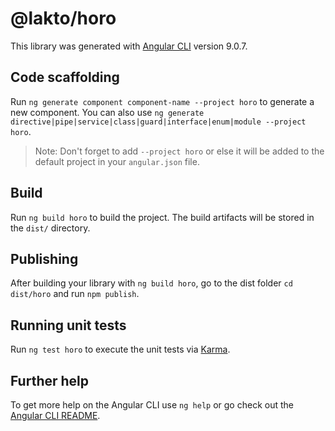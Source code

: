 # @lakto/horo

This library was generated with [Angular CLI](https://github.com/angular/angular-cli) version 9.0.7.

## Code scaffolding

Run `ng generate component component-name --project horo` to generate a new component. You can also use `ng generate directive|pipe|service|class|guard|interface|enum|module --project horo`.
> Note: Don't forget to add `--project horo` or else it will be added to the default project in your `angular.json` file.

## Build

Run `ng build horo` to build the project. The build artifacts will be stored in the `dist/` directory.

## Publishing

After building your library with `ng build horo`, go to the dist folder `cd dist/horo` and run `npm publish`.

## Running unit tests

Run `ng test horo` to execute the unit tests via [Karma](https://karma-runner.github.io).

## Further help

To get more help on the Angular CLI use `ng help` or go check out the [Angular CLI README](https://github.com/angular/angular-cli/blob/master/README.md).
